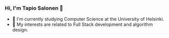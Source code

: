 ### Hi, I'm Tapio Salonen 👋


* 🌱 I'm currently studying Computer Science at the University of Helsinki.
* 👀 My interests are related to Full Stack development and algorithm design.

<!--
**tsa-dom/tsa-dom** is a ✨ _special_ ✨ repository because its `README.md` (this file) appears on your GitHub profile.

Here are some ideas to get you started:

- 🔭 I’m currently working on ...
- 🌱 I’m currently learning ...
- 👯 I’m looking to collaborate on ...
- 🤔 I’m looking for help with ...
- 💬 Ask me about ...
- 📫 How to reach me: ...
- 😄 Pronouns: ...
- ⚡ Fun fact: ...
-->
